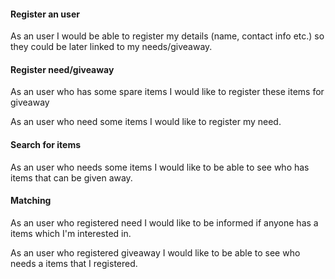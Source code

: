 #### Register an user
As an user I would be able to
register my details (name, contact info etc.) so they
could be later linked to my needs/giveaway.

#### Register need/giveaway
As an user who has some spare items
I would like to register these items for giveaway

As an user who need some items
I would like to register my need.

#### Search for items
As an user who needs some items
I would like to be able to see 
who has items that can be given away.

#### Matching
As an user who registered need
I would like to be informed if anyone
has a items which I'm interested in. 

As an user who registered giveaway
I would like to be able to see
who needs a items that I registered.